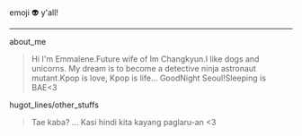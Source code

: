 emoji :alien: y'all!
***
about_me
> Hi I'm Emmalene.Future wife of Im Changkyun.I like dogs and unicorns. 
My dream is to become a detective ninja astronaut mutant.Kpop is love, Kpop is life...
GoodNight Seoul!Sleeping is BAE<3

hugot_lines/other_stuffs
> Tae kaba? ... Kasi hindi kita kayang paglaru-an <3
